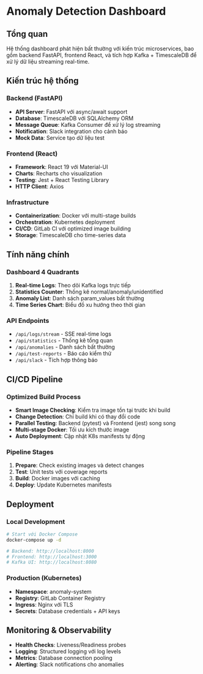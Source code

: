 # Anomaly Detection Dashboard

## Tổng quan
Hệ thống dashboard phát hiện bất thường với kiến trúc microservices, bao gồm backend FastAPI, frontend React, và tích hợp Kafka + TimescaleDB để xử lý dữ liệu streaming real-time.

## Kiến trúc hệ thống

### Backend (FastAPI)
- **API Server**: FastAPI với async/await support
- **Database**: TimescaleDB với SQLAlchemy ORM
- **Message Queue**: Kafka Consumer để xử lý log streaming
- **Notification**: Slack integration cho cảnh báo
- **Mock Data**: Service tạo dữ liệu test

### Frontend (React)
- **Framework**: React 19 với Material-UI
- **Charts**: Recharts cho visualization
- **Testing**: Jest + React Testing Library
- **HTTP Client**: Axios

### Infrastructure
- **Containerization**: Docker với multi-stage builds
- **Orchestration**: Kubernetes deployment
- **CI/CD**: GitLab CI với optimized image building
- **Storage**: TimescaleDB cho time-series data

## Tính năng chính

### Dashboard 4 Quadrants
1. **Real-time Logs**: Theo dõi Kafka logs trực tiếp
2. **Statistics Counter**: Thống kê normal/anomaly/unidentified
3. **Anomaly List**: Danh sách param_values bất thường
4. **Time Series Chart**: Biểu đồ xu hướng theo thời gian

### API Endpoints
- `/api/logs/stream` - SSE real-time logs
- `/api/statistics` - Thống kê tổng quan
- `/api/anomalies` - Danh sách bất thường
- `/api/test-reports` - Báo cáo kiểm thử
- `/api/slack` - Tích hợp thông báo

## CI/CD Pipeline

### Optimized Build Process
- **Smart Image Checking**: Kiểm tra image tồn tại trước khi build
- **Change Detection**: Chỉ build khi có thay đổi code
- **Parallel Testing**: Backend (pytest) và Frontend (jest) song song
- **Multi-stage Docker**: Tối ưu kích thước image
- **Auto Deployment**: Cập nhật K8s manifests tự động

### Pipeline Stages
1. **Prepare**: Check existing images và detect changes
2. **Test**: Unit tests với coverage reports
3. **Build**: Docker images với caching
4. **Deploy**: Update Kubernetes manifests

## Deployment

### Local Development
```bash
# Start với Docker Compose
docker-compose up -d

# Backend: http://localhost:8000
# Frontend: http://localhost:3000
# Kafka UI: http://localhost:8080
```

### Production (Kubernetes)
- **Namespace**: anomaly-system
- **Registry**: GitLab Container Registry
- **Ingress**: Nginx với TLS
- **Secrets**: Database credentials + API keys

## Monitoring & Observability
- **Health Checks**: Liveness/Readiness probes
- **Logging**: Structured logging với log levels
- **Metrics**: Database connection pooling
- **Alerting**: Slack notifications cho anomalies